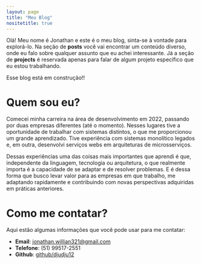 ```yaml
---
layout: page
title: "Meu Blog"
nositetitle: true
---
```


Olá! Meu nome é Jonathan e este é o meu blog, sinta-se à vontade para explorá-lo. Na seção de **posts** você vai encontrar um conteúdo diverso, onde eu falo sobre qualquer assunto que eu achei interessante. Já a seção de **projects** é reservada apenas para falar de algum projeto específico que eu estou trabalhando.

Esse blog está em construção!!

# Quem sou eu?

Comecei minha carreira na área de desenvolvimento em 2022, passando por duas empresas diferentes (até o momento). Nesses lugares tive a oportunidade de trabalhar com sistemas distintos, o que me proporcionou um grande aprendizado. Tive experiência com  sistemas monolítico legados e, em outra, desenvolvi serviços webs em arquiteturas de microsserviços.

Dessas experiências uma das coisas mais importantes que aprendi é que, independente da linguagem, tecnologia ou arquitetura, o que realmente importa é a capacidade de se adaptar e de resolver problemas. E é dessa forma que busco levar valor para as empresas em que trabalho, me adaptando rapidamente e contribuindo com novas perspectivas adquiridas em práticas anteriores.


# Como me contatar? 

Aqui estão algumas informações que você pode usar para me contatar:
- **Email**: jonathan.willian321@gmail.com
- **Telefone**: (51) 99517-2551
- **Github**: <a href="https://github.com/djudju12">github/djudju12</a>